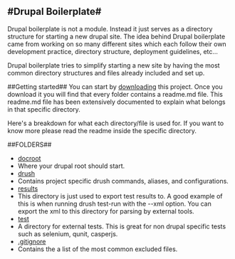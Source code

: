 #Drupal Boilerplate#
-

Drupal boilerplate is not a module. Instead it just serves as a directory structure for
starting a new drupal site. The idea behind Drupal boilerplate came from working on so many
different sites which each follow their own development practice, directory structure,
deployment guidelines, etc...

Drupal boilerplate tries to simplify starting a new site by having the most common
directory structures and files already included and set up.

##Getting started##
You can start by [downloading](archive/master.tar.gz)
this project. Once you download it you will find that every folder contains a readme.md file.
This readme.md file has been extensively documented to explain what belongs
in that specific directory.

Here's a breakdown for what each directory/file is used for. If you want to know more please
read the readme inside the specific directory.

##FOLDERS##
* [docroot](blob/master/docroot)
 * Where your drupal root should start.
* [drush](blob/master/drush)
 * Contains project specific drush commands, aliases, and configurations.
* [results](blob/master/results)
 * This directory is just used to export test results to. A good example of this
   is when running drush test-run with the --xml option. You can export the xml
   to this directory for parsing by external tools.
* [test](blob/master/test)
 * A directory for external tests. This is great for non drupal specific tests
 such as selenium, qunit, casperjs.
* [.gitignore](blob/master/.gitignore)
 * Contains the a list of the most common excluded files.
